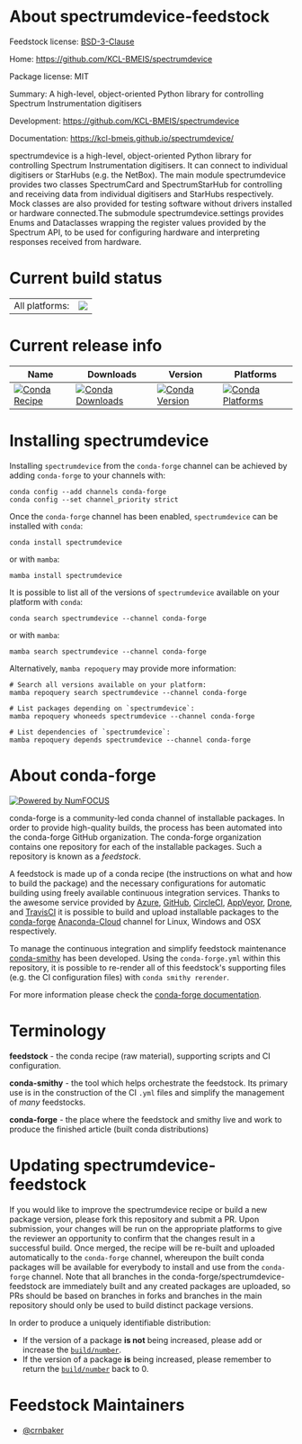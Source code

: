 About spectrumdevice-feedstock
==============================

Feedstock license: [BSD-3-Clause](https://github.com/conda-forge/spectrumdevice-feedstock/blob/main/LICENSE.txt)

Home: https://github.com/KCL-BMEIS/spectrumdevice

Package license: MIT

Summary: A high-level, object-oriented Python library for controlling Spectrum Instrumentation digitisers

Development: https://github.com/KCL-BMEIS/spectrumdevice

Documentation: https://kcl-bmeis.github.io/spectrumdevice/

spectrumdevice is a high-level, object-oriented Python library for controlling Spectrum Instrumentation digitisers.
It can connect to individual digitisers or StarHubs (e.g. the NetBox). The main module spectrumdevice provides
two classes SpectrumCard and SpectrumStarHub for controlling and receiving data from individual digitisers and
StarHubs respectively. Mock classes are also provided for testing software without drivers installed or hardware
connected.The submodule spectrumdevice.settings provides Enums and Dataclasses wrapping the register values
provided by the Spectrum API, to be used for configuring hardware and interpreting responses received from hardware.


Current build status
====================


<table><tr><td>All platforms:</td>
    <td>
      <a href="https://dev.azure.com/conda-forge/feedstock-builds/_build/latest?definitionId=15002&branchName=main">
        <img src="https://dev.azure.com/conda-forge/feedstock-builds/_apis/build/status/spectrumdevice-feedstock?branchName=main">
      </a>
    </td>
  </tr>
</table>

Current release info
====================

| Name | Downloads | Version | Platforms |
| --- | --- | --- | --- |
| [![Conda Recipe](https://img.shields.io/badge/recipe-spectrumdevice-green.svg)](https://anaconda.org/conda-forge/spectrumdevice) | [![Conda Downloads](https://img.shields.io/conda/dn/conda-forge/spectrumdevice.svg)](https://anaconda.org/conda-forge/spectrumdevice) | [![Conda Version](https://img.shields.io/conda/vn/conda-forge/spectrumdevice.svg)](https://anaconda.org/conda-forge/spectrumdevice) | [![Conda Platforms](https://img.shields.io/conda/pn/conda-forge/spectrumdevice.svg)](https://anaconda.org/conda-forge/spectrumdevice) |

Installing spectrumdevice
=========================

Installing `spectrumdevice` from the `conda-forge` channel can be achieved by adding `conda-forge` to your channels with:

```
conda config --add channels conda-forge
conda config --set channel_priority strict
```

Once the `conda-forge` channel has been enabled, `spectrumdevice` can be installed with `conda`:

```
conda install spectrumdevice
```

or with `mamba`:

```
mamba install spectrumdevice
```

It is possible to list all of the versions of `spectrumdevice` available on your platform with `conda`:

```
conda search spectrumdevice --channel conda-forge
```

or with `mamba`:

```
mamba search spectrumdevice --channel conda-forge
```

Alternatively, `mamba repoquery` may provide more information:

```
# Search all versions available on your platform:
mamba repoquery search spectrumdevice --channel conda-forge

# List packages depending on `spectrumdevice`:
mamba repoquery whoneeds spectrumdevice --channel conda-forge

# List dependencies of `spectrumdevice`:
mamba repoquery depends spectrumdevice --channel conda-forge
```


About conda-forge
=================

[![Powered by
NumFOCUS](https://img.shields.io/badge/powered%20by-NumFOCUS-orange.svg?style=flat&colorA=E1523D&colorB=007D8A)](https://numfocus.org)

conda-forge is a community-led conda channel of installable packages.
In order to provide high-quality builds, the process has been automated into the
conda-forge GitHub organization. The conda-forge organization contains one repository
for each of the installable packages. Such a repository is known as a *feedstock*.

A feedstock is made up of a conda recipe (the instructions on what and how to build
the package) and the necessary configurations for automatic building using freely
available continuous integration services. Thanks to the awesome service provided by
[Azure](https://azure.microsoft.com/en-us/services/devops/), [GitHub](https://github.com/),
[CircleCI](https://circleci.com/), [AppVeyor](https://www.appveyor.com/),
[Drone](https://cloud.drone.io/welcome), and [TravisCI](https://travis-ci.com/)
it is possible to build and upload installable packages to the
[conda-forge](https://anaconda.org/conda-forge) [Anaconda-Cloud](https://anaconda.org/)
channel for Linux, Windows and OSX respectively.

To manage the continuous integration and simplify feedstock maintenance
[conda-smithy](https://github.com/conda-forge/conda-smithy) has been developed.
Using the ``conda-forge.yml`` within this repository, it is possible to re-render all of
this feedstock's supporting files (e.g. the CI configuration files) with ``conda smithy rerender``.

For more information please check the [conda-forge documentation](https://conda-forge.org/docs/).

Terminology
===========

**feedstock** - the conda recipe (raw material), supporting scripts and CI configuration.

**conda-smithy** - the tool which helps orchestrate the feedstock.
                   Its primary use is in the construction of the CI ``.yml`` files
                   and simplify the management of *many* feedstocks.

**conda-forge** - the place where the feedstock and smithy live and work to
                  produce the finished article (built conda distributions)


Updating spectrumdevice-feedstock
=================================

If you would like to improve the spectrumdevice recipe or build a new
package version, please fork this repository and submit a PR. Upon submission,
your changes will be run on the appropriate platforms to give the reviewer an
opportunity to confirm that the changes result in a successful build. Once
merged, the recipe will be re-built and uploaded automatically to the
`conda-forge` channel, whereupon the built conda packages will be available for
everybody to install and use from the `conda-forge` channel.
Note that all branches in the conda-forge/spectrumdevice-feedstock are
immediately built and any created packages are uploaded, so PRs should be based
on branches in forks and branches in the main repository should only be used to
build distinct package versions.

In order to produce a uniquely identifiable distribution:
 * If the version of a package **is not** being increased, please add or increase
   the [``build/number``](https://docs.conda.io/projects/conda-build/en/latest/resources/define-metadata.html#build-number-and-string).
 * If the version of a package **is** being increased, please remember to return
   the [``build/number``](https://docs.conda.io/projects/conda-build/en/latest/resources/define-metadata.html#build-number-and-string)
   back to 0.

Feedstock Maintainers
=====================

* [@crnbaker](https://github.com/crnbaker/)

